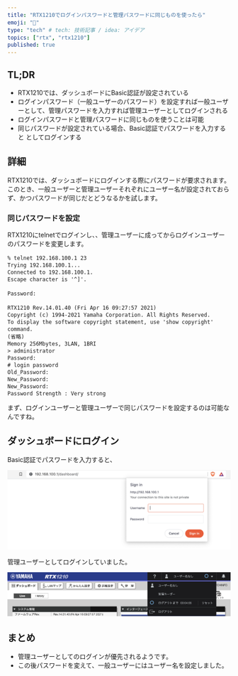 ```yaml
---
title: "RTX1210でログインパスワードと管理パスワードに同じものを使ったら"
emoji: "🐘"
type: "tech" # tech: 技術記事 / idea: アイデア
topics: ["rtx", "rtx1210"]
published: true
---
```


## TL;DR

- RTX1210では、ダッシュボードにBasic認証が設定されている
- ログインパスワード（一般ユーザーのパスワード）を設定すれば一般ユーザーとして、管理パスワードを入力すれば管理ユーザーとしてログインされる
- ログインパスワードと管理パスワードに同じものを使うことは可能
- 同じパスワードが設定されている場合、Basic認証でパスワードを入力すると としてログインする

## 詳細

RTX1210では、ダッシュボードにログインする際にパスワードが要求されます。
このとき、一般ユーザーと管理ユーザーそれぞれにユーザー名が設定されておらず、かつパスワードが同じだとどうなるかを試します。

### 同じパスワードを設定

RTX1210にtelnetでログインし、、管理ユーザーに成ってからログインユーザーのパスワードを変更します。

```telnet
% telnet 192.168.100.1 23
Trying 192.168.100.1...
Connected to 192.168.100.1.
Escape character is '^]'.

Password: 

RTX1210 Rev.14.01.40 (Fri Apr 16 09:27:57 2021)
Copyright (c) 1994-2021 Yamaha Corporation. All Rights Reserved.
To display the software copyright statement, use 'show copyright' command.
(省略)
Memory 256Mbytes, 3LAN, 1BRI
> administrator 
Password: 
# login password 
Old_Password: 
New_Password: 
New_Password: 
Password Strength : Very strong
```

まず、ログインユーザーと管理ユーザーで同じパスワードを設定するのは可能なんですね。

## ダッシュボードにログイン

Basic認証でパスワードを入力すると、

![RTX1210 Basic認証](/images/2022-03-20-09-15-03.png)

管理ユーザーとしてログインしていました。

![RTX1210 ダッシュボード（管理ユーザーとしてログイン）](/images/2022-03-20-09-08-42.png)

## まとめ

- 管理ユーザーとしてのログインが優先されるようです。
- この後パスワードを変えて、一般ユーザーにはユーザー名を設定しました。
